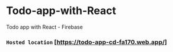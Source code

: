 # Todo-app-with-React
Todo app with React - Firebase

### `Hosted location`  [https://todo-app-cd-fa170.web.app/]

